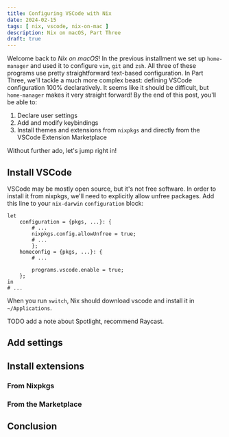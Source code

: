 ```yaml
---
title: Configuring VSCode with Nix
date: 2024-02-15
tags: [ nix, vscode, nix-on-mac ]
description: Nix on macOS, Part Three
draft: true
---
```


Welcome back to *Nix on macOS*! In the previous installment we set up `home-manager` and used it to
configure `vim`, `git` and `zsh`. All three of these programs use pretty straightforward text-based
configuration. In Part Three, we'll tackle a much more complex beast: defining VSCode
configuration 100% declaratively. It seems like it should be difficult, but `home-manager` makes it
very straight forward! By the end of this post, you'll be able to:

1. Declare user settings
2. Add and modify keybindings
3. Install themes and extensions from `nixpkgs` and directly from the VSCode Extension Marketplace

Without further ado, let's jump right in!

## Install VSCode

VSCode may be mostly open source, but it's not free software. In order to install it from nixpkgs,
we'll need to explicitly allow unfree packages. Add this line to your `nix-darwin` `configuration`
block:

```
let
    configuration = {pkgs, ...}: {
        # ... 
        nixpkgs.config.allowUnfree = true;
        # ...
        };
    homeconfig = {pkgs, ...}: {
        # ...

        programs.vscode.enable = true;
    };
in
# ...

```

When you run `switch`, Nix should download vscode and install it in `~/Applications`.

TODO add a note about Spotlight, recommend Raycast.

## Add settings

## Install extensions

### From Nixpkgs

### From the Marketplace

## Conclusion
